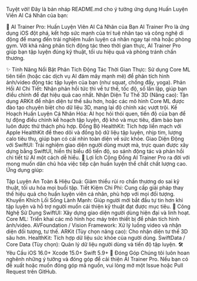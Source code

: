 Tuyệt vời! Đây là bản nháp README.md cho ý tưởng ứng dụng Huấn Luyện Viên AI Cá Nhân của bạn:

💪 AI Trainer Pro: Huấn Luyện Viên AI Cá Nhân của Bạn
AI Trainer Pro là ứng dụng iOS đột phá, kết hợp sức mạnh của trí tuệ nhân tạo và công nghệ di động để mang đến trải nghiệm huấn luyện cá nhân ngay tại nhà hoặc phòng gym. Với khả năng phân tích động tác theo thời gian thực, AI Trainer Pro giúp bạn tập luyện đúng kỹ thuật, tối ưu hiệu quả và phòng tránh chấn thương.

✨ Tính Năng Nổi Bật
Phân Tích Động Tác Thời Gian Thực: Sử dụng Core ML tiên tiến (hoặc các dịch vụ AI đám mây mạnh mẽ) để phân tích hình ảnh/video động tác tập luyện của bạn (như squat, chống đẩy, yoga).
Phản Hồi AI Chi Tiết: Nhận phản hồi tức thì về tư thế, tốc độ, số lần lặp, giúp bạn điều chỉnh để đạt hiệu quả cao nhất.
Nhận Diện Tư Thế 3D (Nâng cao): Tận dụng ARKit để nhận diện tư thế sâu hơn, hoặc các mô hình Core ML được đào tạo chuyên biệt cho dữ liệu 3D, mang lại độ chính xác vượt trội.
Kế Hoạch Huấn Luyện Cá Nhân Hóa: AI học hỏi thói quen, tiến độ của bạn để tự động điều chỉnh kế hoạch tập luyện, độ khó và mục tiêu, đảm bảo bạn luôn được thử thách phù hợp.
Đồng Bộ HealthKit: Tích hợp liền mạch với Apple HealthKit để theo dõi và đồng bộ dữ liệu tập luyện, nhịp tim, lượng calo tiêu thụ, giúp bạn có cái nhìn toàn diện về sức khỏe.
Giao Diện Động với SwiftUI: Trải nghiệm giao diện người dùng mượt mà, trực quan được xây dựng bằng SwiftUI, hiển thị biểu đồ tiến độ, so sánh động tác và phản hồi chi tiết từ AI một cách dễ hiểu.
🎯 Lợi Ích Cộng Đồng
AI Trainer Pro ra đời với mong muốn dân chủ hóa việc tiếp cận huấn luyện thể chất chất lượng cao. Ứng dụng giúp:

Tập Luyện An Toàn & Hiệu Quả: Giảm thiểu rủi ro chấn thương do sai kỹ thuật, tối ưu hóa mọi buổi tập.
Tiết Kiệm Chi Phí: Cung cấp giải pháp thay thế hiệu quả cho huấn luyện viên cá nhân, phù hợp với mọi đối tượng.
Khuyến Khích Lối Sống Lành Mạnh: Giúp người mới bắt đầu tự tin hơn khi tập luyện và hỗ trợ người muốn cải thiện kỹ thuật đạt được mục tiêu.
🚀 Công Nghệ Sử Dụng
SwiftUI: Xây dựng giao diện người dùng hiện đại và linh hoạt.
Core ML: Triển khai các mô hình học máy trên thiết bị để phân tích hình ảnh/video.
AVFoundation / Vision Framework: Xử lý luồng video và nhận diện đối tượng, tư thế.
ARKit (Tùy chọn nâng cao): Cho nhận diện tư thế 3D sâu hơn.
HealthKit: Tích hợp dữ liệu sức khỏe của người dùng.
SwiftData / Core Data (Tùy chọn): Quản lý dữ liệu người dùng và tiến độ tập luyện.
🛠️ Yêu Cầu
iOS 16.0+
Xcode 15.0+
Swift 5.9+
🤝 Đóng Góp
Chúng tôi luôn hoan nghênh những ý tưởng và đóng góp để cải thiện AI Trainer Pro. Nếu bạn có đề xuất hoặc muốn đóng góp mã nguồn, vui lòng mở một Issue hoặc Pull Request trên GitHub.

